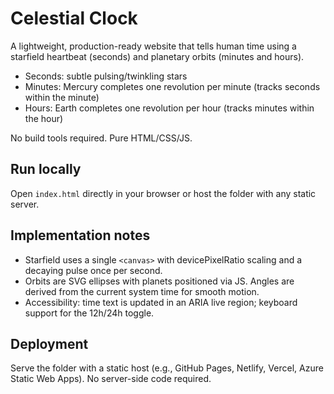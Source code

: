 # Celestial Clock

A lightweight, production-ready website that tells human time using a starfield heartbeat (seconds) and planetary orbits (minutes and hours).

- Seconds: subtle pulsing/twinkling stars
- Minutes: Mercury completes one revolution per minute (tracks seconds within the minute)
- Hours: Earth completes one revolution per hour (tracks minutes within the hour)

No build tools required. Pure HTML/CSS/JS.

## Run locally

Open `index.html` directly in your browser or host the folder with any static server.

## Implementation notes

- Starfield uses a single `<canvas>` with devicePixelRatio scaling and a decaying pulse once per second.
- Orbits are SVG ellipses with planets positioned via JS. Angles are derived from the current system time for smooth motion.
- Accessibility: time text is updated in an ARIA live region; keyboard support for the 12h/24h toggle.

## Deployment

Serve the folder with a static host (e.g., GitHub Pages, Netlify, Vercel, Azure Static Web Apps). No server-side code required.
